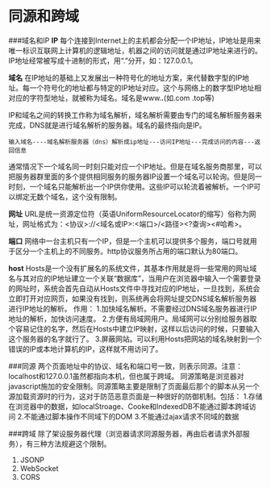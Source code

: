同源和跨域
===================
###域名和IP
**IP**
每个连接到Internet上的主机都会分配一个IP地址，IP地址是用来唯一标识互联网上计算机的逻辑地址，机器之间的访问就是通过IP地址来进行的。IP地址经常被写成十进制的形式，用“.”分开，如：127.0.0.1。

**域名**
在IP地址的基础上又发展出一种符号化的地址方案，来代替数字型的IP地址。每一个符号化的地址都与特定的IP地址对应。这个与网络上的数字型IP地址相对应的字符型地址，就被称为域名。域名是www.***.***(如.com .top等)

IP和域名之间的转换工作称为域名解析，域名解析需要由专门的域名解析服务器来完成，DNS就是进行域名解析的服务器。域名的最终指向是IP。

`输入域名----域名解析服务器（dns）解析成ip地址---访问IP地址---完成访问的内容---返回信息`

通常情况下一个域名同一时刻只能对应一个IP地址。但是在域名服务商那里，可以把服务器群里面的多个提供相同服务的服务器IP设置一个域名可以轮询。但是同一时刻，一个域名只能解析出一个IP供你使用。这些IP可以轮流着被解析。一个IP可以绑定无数个域名，这个没有限制。

**网址**
URL是统一资源定位符（英语UniformResourceLocator的缩写）俗称为网址，网址格式为：<协议>://<域名或IP>:<端口>/<路径><?查询><#哈希>。

**端口**
网络中一台主机只有一个IP，但是一个主机可以提供多个服务，端口号就用于区分一个主机上的不同服务。http协议服务所占用的端口默认为80端口。

**host**
Hosts是一个没有扩展名的系统文件，其基本作用就是将一些常用的网址域名与其对应的IP地址建立一个关联“数据库”，当用户在浏览器中输入一个需要登录的网址时，系统会首先自动从Hosts文件中寻找对应的IP地址，一旦找到，系统会立即打开对应网页，如果没有找到，则系统再会将网址提交DNS域名解析服务器进行IP地址的解析。
作用：
1.加快域名解析。不需要经过DNS域名服务器进行IP地址的解析，加快访问速度。
2.方便有局域网用户。局域网可以分别给服务器取个容易记住的名字，然后在Hosts中建立IP映射，这样以后访问的时候，只要输入这个服务器的名字就行了。
3.屏蔽网站。可以利用Hosts把网站的域名映射到一个错误的IP或本地计算机的IP，这样就不用访问了。

###同源
两个页面地址中的协议、域名和端口号一致，则表示同源。注意：localhost和127.0.0.1虽然都指向本机，但也属于跨域。
同源策略是浏览器对javascript施加的安全限制。同源策略主要是限制了页面最后那个的脚本从另一个源加载资源时的行为，这对于防范恶意页面是一种很好的防御机制。包括：
1.存储在浏览器中的数据，如localStroage、Cooke和IndexedDB不能通过脚本跨域访问
2.不能通过脚本操作不同域下的DOM
3.不能通过ajax请求不同域的数据

###跨域
除了架设服务器代理（浏览器请求同源服务器，再由后者请求外部服务），有三种方法规避这个限制。

1. JSONP
2. WebSocket
3. CORS